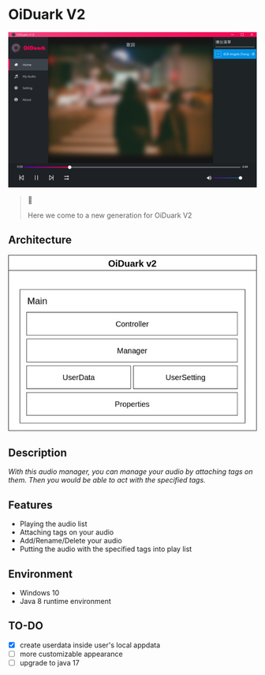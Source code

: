 # OiDuark V2

![Screenshot](static/screenshot_v2.png)

> 🎉
>
> Here we come to a new generation for OiDuark V2

## Architecture

![](./static/Architecture.jpg)

## Description
*With this audio manager, you can manage your audio by attaching tags on them. Then you would be able to act with the specified tags.*

## Features
* Playing the audio list
* Attaching tags on your audio
* Add/Rename/Delete your audio
* Putting the audio with the specified tags into play list

## Environment
* Windows 10
* Java 8 runtime environment

## TO-DO
- [x] create userdata inside user's local appdata
- [ ] more customizable appearance
- [ ] upgrade to java 17
